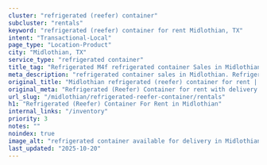 ```yaml
---
cluster: "refrigerated (reefer) container"
subcluster: "rentals"
keyword: "refrigerated (reefer) container for rent Midlothian, TX"
intent: "Transactional-Local"
page_type: "Location-Product"
city: "Midlothian, TX"
service_type: "refrigerated container"
title_tag: "Refrigerated M4f refrigerated container Sales in Midlothian | LC Container"
meta_description: "refrigerated container sales in Midlothian. Refrigerated containers with climate control. Fast delivery, competitive pricing. Serving refrigerated reefer container area. Quote ID: NEB. Call (214) 524-4168 for your free quote today."
original_title: "Midlothian refrigerated (reefer) container for rent | LC"
original_meta: "Refrigerated (Reefer) Container for rent with delivery in Midlothian, TX. LC Container — local Since 2003. Get pricing today."
url_slug: "/midlothian/refrigerated-reefer-container/rentals"
h1: "Refrigerated (Reefer) Container For Rent in Midlothian"
internal_links: "/inventory"
priority: 3
notes: ""
noindex: true
image_alt: "refrigerated container available for delivery in Midlothian"
last_updated: "2025-10-20"
---
```


<!-- TODO: Add unique city/inventory copy, images, and internal links here. -->
